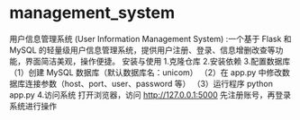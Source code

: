 # management_system
用户信息管理系统 (User Information Management System) :一个基于 Flask 和 MySQL 的轻量级用户信息管理系统，提供用户注册、登录、信息增删改查等功能，界面简洁美观，操作便捷。
安装与使用
1.克隆仓库
2.安装依赖
3.配置数据库
 （1）创建 MySQL 数据库（默认数据库名：unicom）
 （2）在 app.py 中修改数据库连接参数（host、port、user、password 等）
 （3）运行程序 python app.py
4.访问系统
打开浏览器，访问 http://127.0.0.1:5000
先注册账号，再登录系统进行操作
